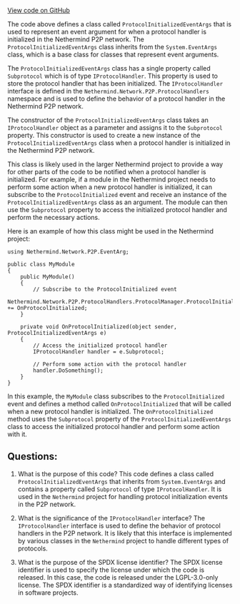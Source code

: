 [View code on GitHub](https://github.com/nethermindeth/nethermind/Nethermind.Network/P2P/EventArg/ProtocolInitializedEventArgs.cs)

The code above defines a class called `ProtocolInitializedEventArgs` that is used to represent an event argument for when a protocol handler is initialized in the Nethermind P2P network. The `ProtocolInitializedEventArgs` class inherits from the `System.EventArgs` class, which is a base class for classes that represent event arguments.

The `ProtocolInitializedEventArgs` class has a single property called `Subprotocol` which is of type `IProtocolHandler`. This property is used to store the protocol handler that has been initialized. The `IProtocolHandler` interface is defined in the `Nethermind.Network.P2P.ProtocolHandlers` namespace and is used to define the behavior of a protocol handler in the Nethermind P2P network.

The constructor of the `ProtocolInitializedEventArgs` class takes an `IProtocolHandler` object as a parameter and assigns it to the `Subprotocol` property. This constructor is used to create a new instance of the `ProtocolInitializedEventArgs` class when a protocol handler is initialized in the Nethermind P2P network.

This class is likely used in the larger Nethermind project to provide a way for other parts of the code to be notified when a protocol handler is initialized. For example, if a module in the Nethermind project needs to perform some action when a new protocol handler is initialized, it can subscribe to the `ProtocolInitialized` event and receive an instance of the `ProtocolInitializedEventArgs` class as an argument. The module can then use the `Subprotocol` property to access the initialized protocol handler and perform the necessary actions.

Here is an example of how this class might be used in the Nethermind project:

```
using Nethermind.Network.P2P.EventArg;

public class MyModule
{
    public MyModule()
    {
        // Subscribe to the ProtocolInitialized event
        Nethermind.Network.P2P.ProtocolHandlers.ProtocolManager.ProtocolInitialized += OnProtocolInitialized;
    }

    private void OnProtocolInitialized(object sender, ProtocolInitializedEventArgs e)
    {
        // Access the initialized protocol handler
        IProtocolHandler handler = e.Subprotocol;

        // Perform some action with the protocol handler
        handler.DoSomething();
    }
}
```

In this example, the `MyModule` class subscribes to the `ProtocolInitialized` event and defines a method called `OnProtocolInitialized` that will be called when a new protocol handler is initialized. The `OnProtocolInitialized` method uses the `Subprotocol` property of the `ProtocolInitializedEventArgs` class to access the initialized protocol handler and perform some action with it.
## Questions: 
 1. What is the purpose of this code?
   This code defines a class called `ProtocolInitializedEventArgs` that inherits from `System.EventArgs` and contains a property called `Subprotocol` of type `IProtocolHandler`. It is used in the `Nethermind` project for handling protocol initialization events in the P2P network.

2. What is the significance of the `IProtocolHandler` interface?
   The `IProtocolHandler` interface is used to define the behavior of protocol handlers in the P2P network. It is likely that this interface is implemented by various classes in the `Nethermind` project to handle different types of protocols.

3. What is the purpose of the SPDX license identifier?
   The SPDX license identifier is used to specify the license under which the code is released. In this case, the code is released under the LGPL-3.0-only license. The SPDX identifier is a standardized way of identifying licenses in software projects.